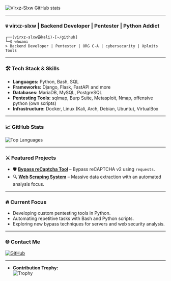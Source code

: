 ![Virxz-Slxw GitHub stats](https://github-readme-stats.vercel.app/api?username=righnix&show_icons=true&bg_color=00000000)

---

### 💀 virxz-slxw | Backend Developer | Pentester | Python Addict  

```console
┌──(virxz-slxw㉿kali)-[~/github]
└─$ whoami  
> Backend Developer | Pentester | ORG C-A | cybersecurity | Xploits Tools 
```
---

### 🛠️ **Tech Stack & Skills**
- **Languages:** Python, Bash, SQL  
- **Frameworks:** Django, Flask, FastAPI and more
- **Databases:** MariaDB, MySQL, PostgreSQL  
- **Pentesting Tools:** sqlmap, Burp Suite, Metasploit, Nmap, offensive python (own scripts)
- **Infrastructure:** Docker, Linux (Kali, Arch, Debian, Ubuntu), VirtualBox  

---

### 📈 **GitHub Stats**    
![Top Languages](https://github-readme-stats.vercel.app/api/top-langs/?username=righnix&layout=compact&theme=radical&hide_border=true)

---

### ⚔️ **Featured Projects**
- 🛡️ **[Bypass reCaptcha Tool](https://github.com/righnix)** – Bypass reCAPTCHA v2 using `requests`.  
- 🔍 **[Web Scraping System](https://github.com/righnix)** – Massive data extraction with an automated analysis focus.  

---

### 🔥 **Current Focus**
- Developing custom pentesting tools in Python.  
- Automating repetitive tasks with Bash and Python scripts.  
- Exploring new bypass techniques for servers and web security analysis.  

---

### 🌐 **Contact Me**    
[![GitHub](https://img.shields.io/badge/GitHub-%23181717.svg?style=for-the-badge&logo=github&logoColor=white)](https://github.com/righnix)  

---

- **Contribution Trophy:**  
   ![Trophy](https://github-profile-trophy.vercel.app/?username=righnix&theme=monokai&column=7)  

